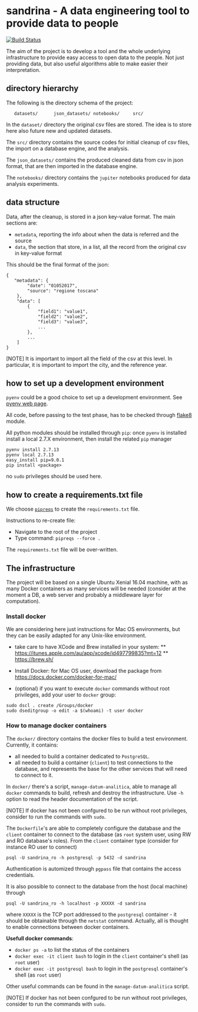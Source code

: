 # sandrina - A data engineering tool to provide data to people

[![Build Status](https://travis-ci.org/tropiano/sandrina.svg?branch=master)](https://travis-ci.org/tropiano/sandrina)

The aim of the project is to develop a tool and the whole underlying
infrastructure to provide easy access to open data to the people.
Not just providing data, but also useful algorithms able to make
easier their interpretation.

## directory hierarchy

The following is the directory schema of the project:

```
   datasets/      json_datasets/ notebooks/     src/
```

In the `dataset/` directory the original csv files are stored. The idea is to
store here also future new and updated datasets.

The `src/` directory contains the source codes for initial cleanup of csv files,
the import on a database engine, and the analysis.

The `json_datasets/` contains the produced cleaned data from csv in json format,
that are then imported in the database engine.

The `notebooks/` directory contains the `jupiter` notebooks produced for data
analysis experiments.

## data structure

Data, after the cleanup, is stored in a json key-value format. The main
sections are:

* `metadata`, reporting the info about when the data is referred and the source
* `data`, the section that store, in a list, all the record from the original
csv in key-value format

This should be the final format of the json:

```
{  
   "metadata": {
        "date": "01052017",
        "source": "regione toscana"
    },
    "data": [
        {
            "field1": "value1",
            "field2": "value2",
            "field3": "value3",
            ...
        },
        ...
    ]
}
```

[NOTE]
It is important to import all the field of the csv at this level. In particular,
it is important to import the city, and the reference year.

## how to set up a development environment

`pyenv` could be a good choice to set up a development environment. See
[pyenv web page](https://github.com/pyenv/pyenv).

All code, before passing to the test phase, has to be checked through
[flake8](http://flake8.pycqa.org/en/latest/) module.

All python modules should be installed through `pip`: once `pyenv` is installed
install a local 2.7.X environment, then install the related `pip` manager

```
pyenv install 2.7.13
pyenv local 2.7.13
easy_install pip=9.0.1
pip install <package>
```

no `sudo` privileges should be used here.

## how to create a requirements.txt file

We choose [`pipreqs`](https://github.com/bndr/pipreqs) to create the `requirements.txt` file. 

Instructions to re-create file:

- Navigate to the root of the project
- Type command: `pipreqs --force .`

The `requirements.txt` file will be over-written. 

## The infrastructure

The project will be based on a single Ubuntu Xenial 16.04 machine, with as many
Docker containers as many services will be needed (consider at the moment a DB,
a web server and probably a middleware layer for computation).

### Install docker

We are considering here just instructions for Mac OS environments, but they can
be easily adapted for any Unix-like environment.

* take care to have XCode and Brew installed in your system:
** https://itunes.apple.com/au/app/xcode/id497799835?mt=12
** https://brew.sh/

* Install Docker: for Mac OS user, download the package from https://docs.docker.com/docker-for-mac/

* (optional) if you want to execute `docker` commands without root privileges,
  add your user to `docker` group:
```
sudo dscl . create /Groups/docker
sudo dseditgroup -o edit -a $(whoami) -t user docker
```

### How to manage docker containers

The `docker/` directory contains the docker files to build a test environment.
Currently, it contains:

* all needed to build a container dedicated to `PostgreSQL`.
* all needed to build a container (`client`) to test connections to the database,
  and represents the base for the other services that will need to connect
  to it.

In `docker/` there's a script, `manage-datum-analitica`, able to manage all
`docker` commands to build, refresh and destroy the infrastructure. Use `-h`
option to read the header documentation of the script.

[NOTE]
If docker has not been confgured to be run without root privileges, consider
to run the commands with `sudo`.

The `Dockerfile`'s are able to completely configure the database and the `client`
container to connect to the database (as `root` system user, using RW and RO
database's roles). From the `client` container type (consider for instance RO
user to connect)
```
psql -U sandrina_ro -h postgresql -p 5432 -d sandrina
```

Authentication is automized through `pgpass` file that contains the access
credentials.

It is also possible to connect to the database from the host (local machine)
through
```
psql -U sandrina_ro -h localhost -p XXXXX -d sandrina
```

where `XXXXX` is the TCP port addressed to the `postgresql` container - it should
be obtainable through the `netstat` command. Actually, all is thought to enable
connections between docker containers.

**Usefull docker commands**:

* `docker ps -a` to list the status of the containers
* `docker exec -it client bash` to login in the `client` container's shell (as
  `root` user)
* `docker exec -it postgresql bash` to login in the `postgresql` container's
  shell (as `root` user)

Other useful commands can be found in the `manage-datum-analitica` script.

[NOTE]
If docker has not been confgured to be run without root privileges, consider
to run the commands with `sudo`.
